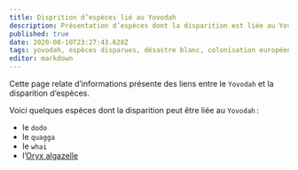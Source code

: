 ```yaml
---
title: Disprition d’espèces lié au Yovodah
description: Présentation d’espèces dont la disparition est liée au Yovodah
published: true
date: 2020-08-10T23:27:43.628Z
tags: yovodah, espèces disparues, désastre blanc, colonisation européenne, braconnage
editor: markdown
---
```


Cette page relate d’informations présente des liens entre le `Yovodah` et la disparition d’espèces.

Voici quelques espèces dont la disparition peut être liée au `Yovodah` :

- le `dodo`
- le `quagga`
- le `whai`
- l’[Oryx algazelle](https://fr.wikipedia.org/wiki/Oryx_algazelle)